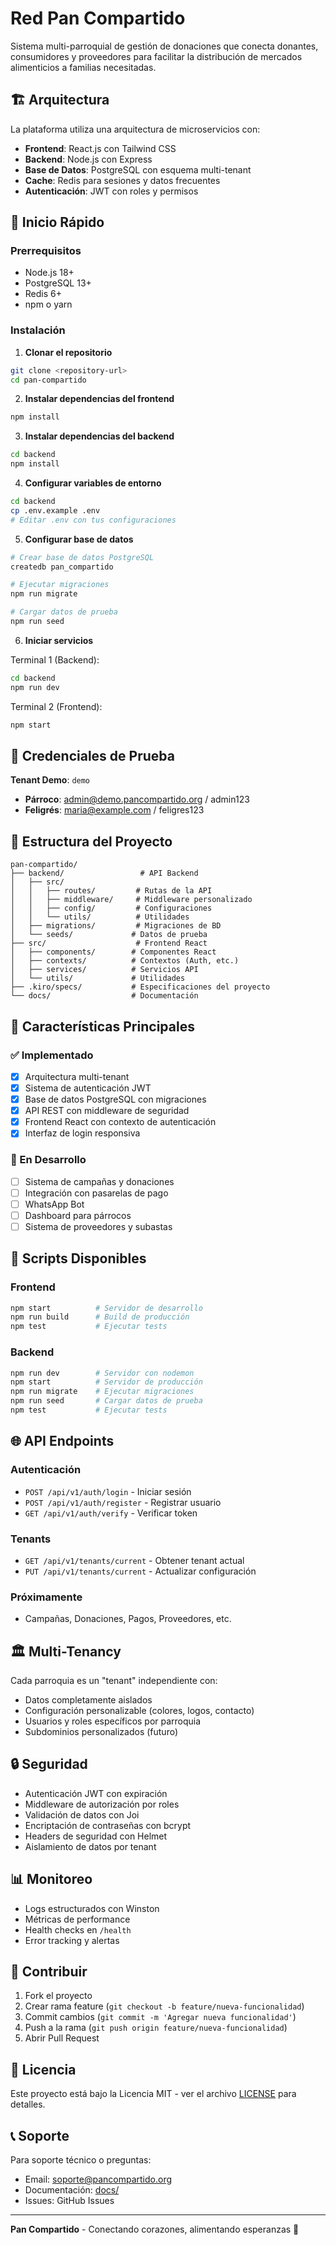 # Red Pan Compartido

Sistema multi-parroquial de gestión de donaciones que conecta donantes, consumidores y proveedores para facilitar la distribución de mercados alimenticios a familias necesitadas.

## 🏗️ Arquitectura

La plataforma utiliza una arquitectura de microservicios con:

- **Frontend**: React.js con Tailwind CSS
- **Backend**: Node.js con Express
- **Base de Datos**: PostgreSQL con esquema multi-tenant
- **Cache**: Redis para sesiones y datos frecuentes
- **Autenticación**: JWT con roles y permisos

## 🚀 Inicio Rápido

### Prerrequisitos

- Node.js 18+ 
- PostgreSQL 13+
- Redis 6+
- npm o yarn

### Instalación

1. **Clonar el repositorio**
```bash
git clone <repository-url>
cd pan-compartido
```

2. **Instalar dependencias del frontend**
```bash
npm install
```

3. **Instalar dependencias del backend**
```bash
cd backend
npm install
```

4. **Configurar variables de entorno**
```bash
cd backend
cp .env.example .env
# Editar .env con tus configuraciones
```

5. **Configurar base de datos**
```bash
# Crear base de datos PostgreSQL
createdb pan_compartido

# Ejecutar migraciones
npm run migrate

# Cargar datos de prueba
npm run seed
```

6. **Iniciar servicios**

Terminal 1 (Backend):
```bash
cd backend
npm run dev
```

Terminal 2 (Frontend):
```bash
npm start
```

## 🔐 Credenciales de Prueba

**Tenant Demo**: `demo`
- **Párroco**: admin@demo.pancompartido.org / admin123
- **Feligrés**: maria@example.com / feligres123

## 📁 Estructura del Proyecto

```
pan-compartido/
├── backend/                 # API Backend
│   ├── src/
│   │   ├── routes/         # Rutas de la API
│   │   ├── middleware/     # Middleware personalizado
│   │   ├── config/         # Configuraciones
│   │   └── utils/          # Utilidades
│   ├── migrations/         # Migraciones de BD
│   └── seeds/             # Datos de prueba
├── src/                    # Frontend React
│   ├── components/        # Componentes React
│   ├── contexts/          # Contextos (Auth, etc.)
│   ├── services/          # Servicios API
│   └── utils/             # Utilidades
├── .kiro/specs/           # Especificaciones del proyecto
└── docs/                  # Documentación
```

## 🌟 Características Principales

### ✅ Implementado
- [x] Arquitectura multi-tenant
- [x] Sistema de autenticación JWT
- [x] Base de datos PostgreSQL con migraciones
- [x] API REST con middleware de seguridad
- [x] Frontend React con contexto de autenticación
- [x] Interfaz de login responsiva

### 🚧 En Desarrollo
- [ ] Sistema de campañas y donaciones
- [ ] Integración con pasarelas de pago
- [ ] WhatsApp Bot
- [ ] Dashboard para párrocos
- [ ] Sistema de proveedores y subastas

## 🔧 Scripts Disponibles

### Frontend
```bash
npm start          # Servidor de desarrollo
npm run build      # Build de producción
npm test           # Ejecutar tests
```

### Backend
```bash
npm run dev        # Servidor con nodemon
npm start          # Servidor de producción
npm run migrate    # Ejecutar migraciones
npm run seed       # Cargar datos de prueba
npm test           # Ejecutar tests
```

## 🌐 API Endpoints

### Autenticación
- `POST /api/v1/auth/login` - Iniciar sesión
- `POST /api/v1/auth/register` - Registrar usuario
- `GET /api/v1/auth/verify` - Verificar token

### Tenants
- `GET /api/v1/tenants/current` - Obtener tenant actual
- `PUT /api/v1/tenants/current` - Actualizar configuración

### Próximamente
- Campañas, Donaciones, Pagos, Proveedores, etc.

## 🏛️ Multi-Tenancy

Cada parroquia es un "tenant" independiente con:
- Datos completamente aislados
- Configuración personalizable (colores, logos, contacto)
- Usuarios y roles específicos por parroquia
- Subdominios personalizados (futuro)

## 🔒 Seguridad

- Autenticación JWT con expiración
- Middleware de autorización por roles
- Validación de datos con Joi
- Encriptación de contraseñas con bcrypt
- Headers de seguridad con Helmet
- Aislamiento de datos por tenant

## 📊 Monitoreo

- Logs estructurados con Winston
- Métricas de performance
- Health checks en `/health`
- Error tracking y alertas

## 🤝 Contribuir

1. Fork el proyecto
2. Crear rama feature (`git checkout -b feature/nueva-funcionalidad`)
3. Commit cambios (`git commit -m 'Agregar nueva funcionalidad'`)
4. Push a la rama (`git push origin feature/nueva-funcionalidad`)
5. Abrir Pull Request

## 📄 Licencia

Este proyecto está bajo la Licencia MIT - ver el archivo [LICENSE](LICENSE) para detalles.

## 📞 Soporte

Para soporte técnico o preguntas:
- Email: soporte@pancompartido.org
- Documentación: [docs/](docs/)
- Issues: GitHub Issues

---

**Pan Compartido** - Conectando corazones, alimentando esperanzas 🙏
